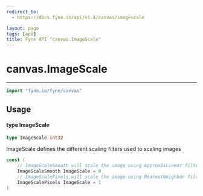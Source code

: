 ```yaml
---
redirect_to:
  - https://docs.fyne.io/api/v1.4/canvas/imagescale

layout: page
tags: [api]
title: Fyne API "canvas.ImageScale"
---
```



# canvas.ImageScale
---
```go
import "fyne.io/fyne/canvas"
```

## Usage

#### type ImageScale

```go
type ImageScale int32
```

ImageScale defines the different scaling filters used to scaling images

```go
const (
	// ImageScaleSmooth will scale the image using ApproxBiLinear filter (or GL equivalent)
	ImageScaleSmooth ImageScale = 0
	// ImageScalePixels will scale the image using NearestNeighbor filter (or GL equivalent)
	ImageScalePixels ImageScale = 1
)
```
